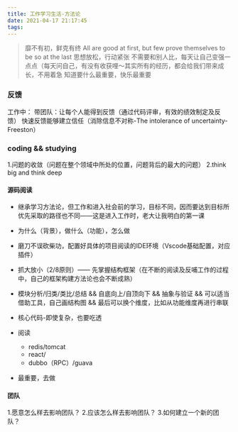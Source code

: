 ```yaml
---
title: 工作学习生活-方法论
date: 2021-04-17 21:17:45
tags:
---
```


> 靡不有初，鲜克有终 All are good at first, but few prove themselves to be so at the last
> 思想放松，行动紧张
> 不需要和别人比，每天让自己变强一点点（每天问自己，有没有收获哩～其实所有的经历，都会给我们带来成长，不用着急
> 知道要什么最重要，快乐最重要

### 反馈
工作中：
带团队：让每个人能得到反馈（通过代码评审，有效的绩效制定及反馈）
快速反馈能够建立信任（消除信息不对称-The intolerance of uncertainty-Freeston）

### coding && studying
1.问题的收敛（问题在整个领域中所处的位置，问题背后的最大的问题）
2.think big and think deep
#### 源码阅读
- 继承学习方法论，但工作和进入社会前的学习，目标不同，因而要达到目标所优先采取的路径也不同——这是进入工作时，老大让我明白的第一课

- 为什么（背景），做什么（功能），怎么做

- 磨刀不误砍柴功，配置好具体的项目阅读的IDE环境（Vscode基础配置，对应插件）

- 抓大放小（2/8原则）—— 先掌握结构框架（在不断的阅读及反哺工作的过程中，自己的框架构建方法论也会不断成熟）

- 模块分析/归类/类比/总结 && 自底向上/自顶向下 && 抽象与验证 && 可以适当借助工具，自己画结构图 && 最后可以换个维度，比如从功能维度再进行串联

- 核心代码-即使复杂，也要吃透

- 阅读
  - redis/tomcat
  - react/
  - dubbo（RPC）/guava

- 最重要，去做

#### 团队
1.愿意怎么样去影响团队？
2.应该怎么样去影响团队？
3.如何建立一个新的团队？